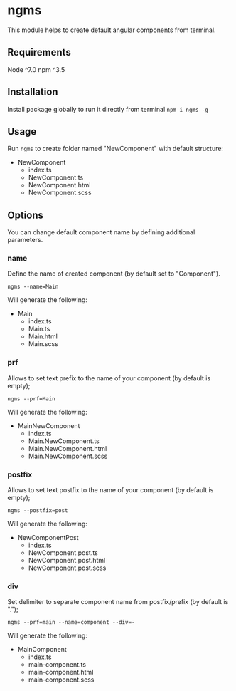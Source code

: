 # ngms

This module helps to create default angular components from terminal.

## Requirements
Node ^7.0
npm ^3.5

## Installation

Install package globally to run it directly from terminal `npm i ngms -g`

## Usage

Run `ngms` to create folder named "NewComponent" with default structure:

* NewComponent 
    * index.ts
    * NewComponent.ts
    * NewComponent.html
    * NewComponent.scss
    
## Options

You can change default component name by defining additional parameters.

### name
Define the name of created component (by default set to "Component").
 
 ```
 ngms --name=Main
 ```
 
 Will generate the following:
 
* Main
    * index.ts
    * Main.ts
    * Main.html
    * Main.scss


### prf
 Allows to set text prefix to the name of your component (by default is empty);
 
  ```
  ngms --prf=Main
  ```
  
  Will generate the following:
  
 * MainNewComponent
     * index.ts
     * Main.NewComponent.ts
     * Main.NewComponent.html
     * Main.NewComponent.scss
 
### postfix
 Allows to set text postfix to the name of your component (by default is empty);
 
  ```
  ngms --postfix=post
  ```
  
  Will generate the following:
  
 * NewComponentPost
     * index.ts
     * NewComponent.post.ts
     * NewComponent.post.html
     * NewComponent.post.scss

### div
 Set delimiter to separate component name from postfix/prefix (by default is ".");
 
  ```
  ngms --prf=main --name=component --div=-
  ```
  
  Will generate the following:
  
 * MainComponent
     * index.ts
     * main-component.ts
     * main-component.html
     * main-component.scss
